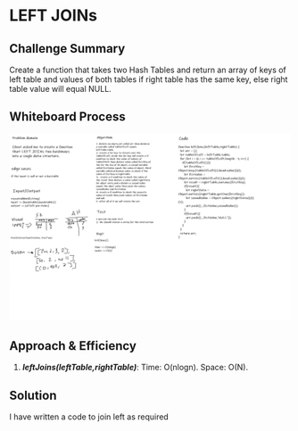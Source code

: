 # LEFT JOINs
## Challenge Summary

Create a function that takes two Hash Tables and return an array of keys of left table and values of both tables if right table has the same key, else right table value will equal NULL.
## Whiteboard Process

![Whiteboard](hashmap-left-join.png)
## Approach & Efficiency

1. ***leftJoins(leftTable,rightTable)***:
 Time:  O(nlogn).
 Space: O(N).
 
## Solution

I have written a code to join left as required